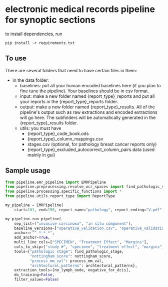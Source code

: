 # electronic medical records pipeline for synoptic sections

to install dependencies, run

```
pip install -r requirements.txt
```

## To use

There are several folders that need to have certain files in them:

- in the data folder:
    - baselines: put all your human encoded baselines here (if you plan to fine tune the pipeline). Your baselines
      should be in csv format.
    - input: make a new folder named {report_type}_reports and put all your reports in the {report_type}_reports folder.
    - output: make a new folder named {report_type}_results. All of the pipeline's output such as raw extractions and
      encoded extractions will go here. The subfolders will be automatically generated in the {report_type}_results
      folder.
    - utils: you must have
        - {report_type}_code_book.ods
        - {report_type}_column_mappings.csv
        - stages.csv (optional, for pathology breast cancer reports only)
        - {report_type}_excluded_autocorrect_column_pairs.data (used mainly in gui)

## Sample usage

```python
from pipeline.emr_pipeline import EMRPipeline
from pipeline.preprocessing.resolve_ocr_spaces import find_pathologic_stage
from pipeline.processing.specific_functions import *
from pipeline.utils.report_type import ReportType

my_pipeline = EMRPipeline(
    start=101, end=150, report_name="pathology", report_ending="V.pdf", report_type=ReportType.NUMERICAL)

my_pipeline.run_pipeline(
    sep_list=["invasive carcinoma", "in situ component"],
    baseline_versions=["operative_validation.csv", "operative_validation_other.csv"],
    anchor=r"^ *-* *",
    add_anchor=True,
    multi_line_cols=["SPECIMEN", "Treatment Effect", "Margins"],
    cols_to_skip=["study #", "specimen", "treatment effect", "margins"],
    tools={"pathologic stage": find_pathologic_stage,
           "nottingham_score": nottingham_score,
           "process_mm_val": process_mm_val,
           "archtectural_patterns": archtectural_patterns},
    extraction_tools=[no_lymph_node, negative_for_dcis],
    do_training=False,
    filter_values=False)
```